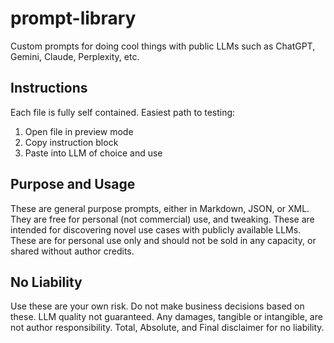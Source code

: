 # prompt-library
Custom prompts for doing cool things with public LLMs such as ChatGPT, Gemini, Claude, Perplexity, etc.
## Instructions
Each file is fully self contained. Easiest path to testing:
1. Open file in preview mode
2. Copy instruction block
3. Paste into LLM of choice and use

## Purpose and Usage
These are general purpose prompts, either in Markdown, JSON, or XML. They are free for personal (not commercial) use, and tweaking. These are intended for discovering novel use cases with publicly available LLMs. These are for personal use only and should not be sold in any capacity, or shared without author credits.

## No Liability
Use these are your own risk. Do not make business decisions based on these. LLM quality not guaranteed. Any damages, tangible or intangible, are not author responsibility. Total, Absolute, and Final disclaimer for no liability.
